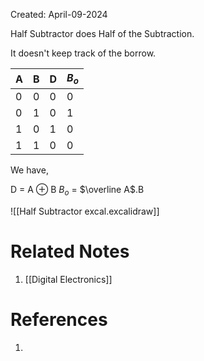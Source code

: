 Created: April-09-2024

Half Subtractor does Half of the Subtraction.

It doesn't keep track of the borrow.

| A   | B   | D   | $B_o$ |
| --- | --- | --- | ----- |
| 0   | 0   | 0   | 0     |
| 0   | 1   | 0   | 1     |
| 1   | 0   | 1   | 0     |
| 1   | 1   | 0   | 0     |
We have,

D = A $\oplus$ B
$B_o$ = $\overline A$.B

![[Half Subtractor excal.excalidraw]]
# Related Notes

1. [[Digital Electronics]]
# References

1. 